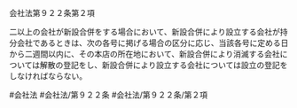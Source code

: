会社法第９２２条第２項

二以上の会社が新設合併をする場合において、新設合併により設立する会社が持分会社であるときは、次の各号に掲げる場合の区分に応じ、当該各号に定める日から二週間以内に、その本店の所在地において、新設合併により消滅する会社については解散の登記をし、新設合併により設立する会社については設立の登記をしなければならない。

#会社法
#会社法/第９２２条
#会社法/第９２２条/第２項
